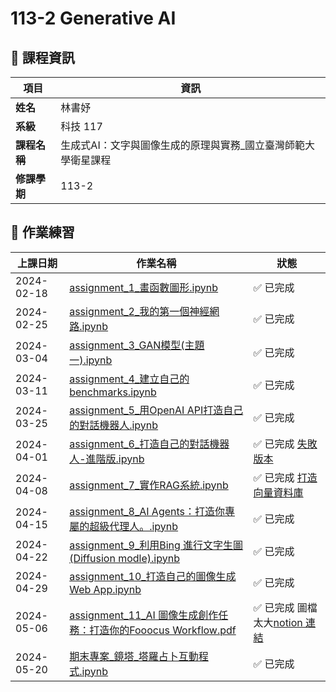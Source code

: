# 113-2 Generative AI

## 📌 課程資訊
| 項目   | 資訊 |
|--------|------|
| **姓名** | 林書妤 |
| **系級** | 科技 117 |
| **課程名稱** | 生成式AI：文字與圖像生成的原理與實務_國立臺灣師範大學衛星課程 |
| **修課學期** | 113-2 |  

## 📝 作業練習
| 上課日期  | 作業名稱 | 狀態 |
|-----------|------------------------------|--------|
| 2024-02-18 | [assignment_1_畫函數圖形.ipynb](assignment_1_畫函數圖形.ipynb) | ✅ 已完成 |
| 2024-02-25 | [assignment_2_我的第一個神經網路.ipynb](assignment_2_我的第一個神經網路.ipynb) | ✅ 已完成 |
| 2024-03-04 | [assignment_3_GAN模型(主題一).ipynb](assignment_3_GAN模型(主題一).ipynb) | ✅ 已完成 |
| 2024-03-11 | [assignment_4_建立自己的benchmarks.ipynb](assignment_4_建立自己的benchmarks.ipynb) | ✅ 已完成 |
| 2024-03-25 | [assignment_5_用OpenAI API打造自己的對話機器人.ipynb](assignment_5_用OpenAI_API打造自己的對話機器人.ipynb) | ✅ 已完成 |
| 2024-04-01 | [assignment_6_打造自己的對話機器人-進階版.ipynb](assignment_6_打造自己的對話機器人_進階版.ipynb) | ✅ 已完成 [失敗版本](fail.ipynb)|
| 2024-04-08 | [assignment_7_實作RAG系統.ipynb](assignment_7_實作RAG系統.ipynb) | ✅ 已完成 [打造向量資料庫](打造向量資料庫.ipynb)|
| 2024-04-15 | [assignment_8_AI Agents：打造你專屬的超級代理人。.ipynb](assignment_8_AI_Agents：打造你專屬的超級代理人.ipynb) | ✅ 已完成  |
| 2024-04-22 | [assignment_9_利用Bing 進行文字生圖(Diffusion modle).ipynb](assignment_9_利用Bing_進行文字生圖(Diffusion_modle).ipynb) | ✅ 已完成 |
| 2024-04-29 | [assignment_10_打造自己的圖像生成Web App.ipynb](assignment_10_打造自己的圖像生成Web_App.ipynb) | ✅ 已完成 |
| 2024-05-06 | [assignment_11_AI 圖像生成創作任務：打造你的Fooocus Workflow.pdf](assignment_11_AI圖像生成創作任務：打造你的Fooocus_Workflow.pdf) | ✅ 已完成  圖檔太大[notion 連結](https://www.notion.so/AI-Fooocus-Workflow-207a64e40eb48070ad1bee18cfe01e42?source=copy_link)|
| 2024-05-20 | [期末專案_鏡塔_塔羅占卜互動程式.ipynb](期末專案_鏡塔_塔羅占卜互動程式.ipynb) | ✅ 已完成 |

